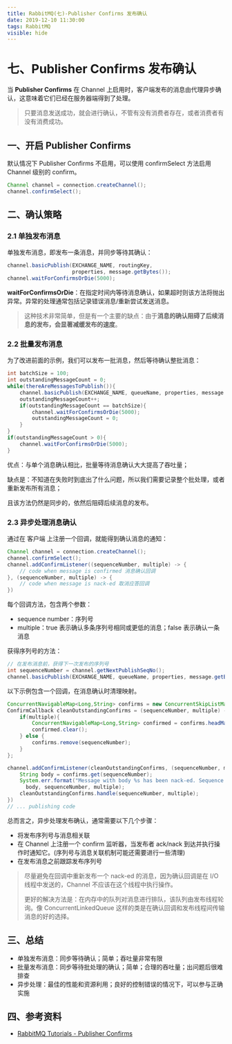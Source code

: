 ```yaml
---
title: RabbitMQ(七)-Publisher Confirms 发布确认
date: 2019-12-10 11:30:00
tags: RabbitMQ
visible: hide
---
```


# 七、Publisher Confirms 发布确认

当 **Publisher Confirms** 在 Channel 上启用时，客户端发布的消息由代理异步确认，这意味着它们已经在服务器端得到了处理。

> 只要消息发送成功，就会进行确认，不管有没有消费者存在，或者消费者有没有消费成功。

## 一、开启 Publisher Confirms

默认情况下 Publisher Confirms 不启用，可以使用 confirmSelect 方法启用 Channel 级别的 confirm。

```java
Channel channel = connection.createChannel();
channel.confirmSelect();
```

## 二、确认策略

### 2.1 单独发布消息

单独发布消息，即发布一条消息，并同步等待其确认：

```java
channel.basicPublish(EXCHANGE_NAME, routingKey,
                     properties, message.getBytes());
channel.waitForConfirmsOrDie(5000);
```

**waitForConfirmsOrDie**：在指定时间内等待消息确认，如果超时则该方法将抛出异常。异常的处理通常包括记录错误消息/重新尝试发送消息。 

> 这种技术非常简单，但是有一个主要的缺点：由于**消息的确认阻碍了后续消息的发布，会显著减缓发布的速度**。

### 2.2 批量发布消息

为了改进前面的示例，我们可以发布一批消息，然后等待确认整批消息：

```java
int batchSize = 100;
int outstandingMessageCount = 0;
while(thereAreMessagesToPublish()){
    channel.basicPublish(EXCHANGE_NAME, queueName, properties, message.getBytes());
    outstandingMessageCount++;
    if(outstandingMessageCount == batchSize){
        channel.waitForConfirmsOrDie(5000);
        outstandingMessageCount = 0;
    }
}
if(outstandingMessageCount > 0){
    channel.waitForConfirmsOrDie(5000);
}
```

优点：与单个消息确认相比，批量等待消息确认大大提高了吞吐量；

缺点是：不知道在失败时到底出了什么问题，所以我们需要记录整个批处理，或者重新发布所有消息；

且该方法仍然是同步的，依然后阻碍后续消息的发布。

### 2.3 异步处理消息确认

通过在 客户端 上注册一个回调，就能得到确认消息的通知：

```java
Channel channel = connection.createChannel();
channel.confirmSelect();
channel.addConfirmListener((sequenceNumber, multiple) -> {
    // code when message is confirmed 消息确认回调
}, (sequenceNumber, multiple) -> {
    // code when message is nack-ed 取消应答回调
})
```

每个回调方法，包含两个参数：

- sequence number：序列号
- multiple：true 表示确认多条序列号相同或更低的消息；false 表示确认一条消息

获得序列号的方法：

```java
// 在发布消息前，获得下一次发布的序列号
int sequenceNumber = channel.getNextPublishSeqNo();
channel.basicPublish(EXCHANGE_NAME, queueName, properties, message.getBytes());
```

以下示例包含一个回调，在消息确认时清理映射。

```java
ConcurrentNavigableMap<Long,String> confirms = new ConcurrentSkipListMap<>();
ConfirmCallback cleanOutstandingConfirms = (sequenceNumber, multiple) -> {
    if(multiple){
        ConcurrentNavigableMap<Long,String> confirmed = confirms.headMap(sequenceNumber, true);
        confirmed.clear();
    } else {
        confirms.remove(sequenceNumber);
    }
};

channel.addConfirmListener(cleanOutstandingConfirms, (sequenceNumber, multiple) -> {
    String body = confirms.get(sequenceNumber);
    System.err.format("Message with body %s has been nack-ed. Sequence number: %d, multiple: %b%n",
      body, sequenceNumber, multiple);
    cleanOutstandingConfirms.handle(sequenceNumber, multiple);
})
// ... publishing code
```

总而言之，异步处理发布确认，通常需要以下几个步骤：

- 将发布序列号与消息相关联
- 在 Channel 上注册一个 confirm 监听器，当发布者 ack/nack 到达并执行操作时通知它。(序列号与消息关联机制可能还需要进行一些清理)
- 在发布消息之前跟踪发布序列号

> 尽量避免在回调中重新发布一个 nack-ed 的消息，因为确认回调是在 I/O 线程中发送的，Channel 不应该在这个线程中执行操作。
>
> 更好的解决方法是：在内存中的队列对消息进行排队，该队列由发布线程轮询。像 ConcurrentLinkedQueue 这样的类是在确认回调和发布线程间传输消息的好的选择。

## 三、总结

- 单独发布消息：同步等待确认；简单；吞吐量非常有限
- 批量发布消息：同步等待批处理的确认；简单；合理的吞吐量；出问题后很难排查
- 异步处理：最佳的性能和资源利用；良好的控制错误的情况下，可以参与正确实施

## 四、参考资料

- [RabbitMQ Tutorials - Publisher Confirms](https://www.rabbitmq.com/tutorials/tutorial-seven-java.html)